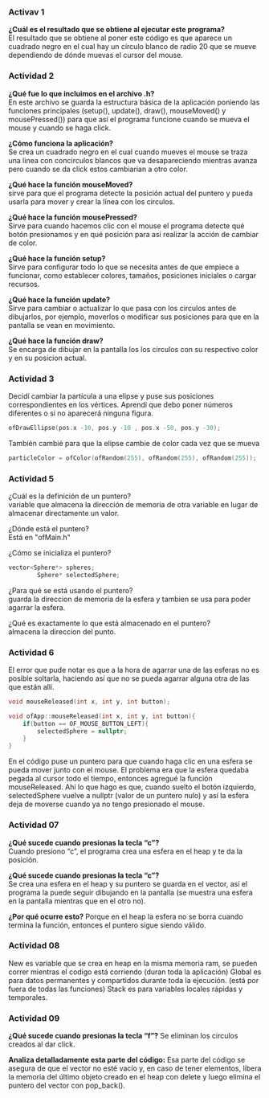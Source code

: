 ### Activav 1  
**¿Cuál es el resultado que se obtiene al ejecutar este programa?**    
El resultado que se obtiene al poner este código es que aparece un cuadrado negro en el cual hay un círculo blanco de radio 20 que se mueve dependiendo de dónde muevas el cursor del mouse.

### Actividad 2  
**¿Qué fue lo que incluimos en el archivo .h?**  
 En este archivo se guarda la estructura básica de la aplicación poniendo las funciones principales (setup(), update(), draw(), mouseMoved() y mousePressed()) para que así el programa funcione cuando se mueva el mouse y cuando se haga click.

**¿Cómo funciona la aplicación?**  
Se crea un cuadrado negro en el cual cuando mueves el mouse se traza una linea con concirculos blancos que va desapareciendo mientras avanza pero cuando se da click estos cambiarian a otro color.

**¿Qué hace la función mouseMoved?**  
 sirve para que el programa detecte la posición actual del puntero y pueda usarla para mover y crear la línea con los circulos.

**¿Qué hace la función mousePressed?**  
Sirve para cuando hacemos clic con el mouse el programa detecte qué botón presionamos y en qué posición para así realizar la acción de cambiar de color.

**¿Qué hace la función setup?**  
Sirve para configurar todo lo que se necesita antes de que empiece a funcionar, como establecer colores, tamaños, posiciones iniciales o cargar recursos.

**¿Qué hace la función update?**  
Sirve para cambiar o actualizar lo que pasa con los circulos antes de dibujarlos, por ejemplo, moverlos o modificar sus posiciones para que en la pantalla se vean en movimiento.  

**¿Qué hace la función draw?**  
Se encarga de dibujar en la pantalla los los circulos con su respectivo color y en su posicion actual.

### Actividad 3  
Decidí cambiar la partícula a una elipse y puse sus posiciones correspondientes en los vértices. Aprendí que debo poner números diferentes o si no aparecerá ninguna figura.  
```cpp
ofDrawEllipse(pos.x -10, pos.y -10 , pos.x -50, pos.y -30);
```

También cambié para que la elipse cambie de color cada vez que se mueva  
```cpp
particleColor = ofColor(ofRandom(255), ofRandom(255), ofRandom(255));
```
### Actividad 5​
¿Cuál es la definición de un puntero?  
variable que almacena la dirección de memoria de otra variable en lugar de almacenar directamente un valor.  

¿Dónde está el puntero?  
Está en "ofMain.h"

¿Cómo se inicializa el puntero?

```cpp
vector<Sphere*> spheres;
        Sphere* selectedSphere;
```

¿Para qué se está usando el puntero?  
guarda la direccion de memoria de la esfera y tambien se usa para poder agarrar la esfera.

¿Qué es exactamente lo que está almacenado en el puntero?  
almacena la direccion del punto.

### Actividad 6
El error que pude notar es que a la hora de agarrar una de las esferas no es posible soltarla, haciendo así que no se pueda agarrar alguna otra de las que están allí.
```cpp
void mouseReleased(int x, int y, int button);
```
```cpp
void ofApp::mouseReleased(int x, int y, int button){
    if(button == OF_MOUSE_BUTTON_LEFT){
        selectedSphere = nullptr;
    }
}
```
En el código puse un puntero para que cuando haga clic en una esfera se pueda mover junto con el mouse. El problema era que la esfera quedaba pegada al cursor todo el tiempo, entonces agregué la función mouseReleased. Ahí lo que hago es que, cuando suelto el botón izquierdo, selectedSphere vuelve a nullptr (valor de un puntero nulo) y así la esfera deja de moverse cuando ya no tengo presionado el mouse.

### Actividad 07
**¿Qué sucede cuando presionas la tecla “c”?**  
Cuando presiono “c”, el programa crea una esfera en el heap y te da la posición.

**¿Qué sucede cuando presionas la tecla “c”?**  
Se crea una esfera en el heap y su puntero se guarda en el vector, así el programa la puede seguir dibujando en la pantalla (se muestra una esfera en la pantalla mientras que en el otro no).

**¿Por qué ocurre esto?**
Porque en el heap la esfera no se borra cuando termina la función, entonces el puntero sigue siendo válido.

### Actividad 08
New es variable que se crea en heap en la misma memoria ram, se pueden correr mientras el codigo está corriendo (duran toda la aplicación)
Global es para datos permanentes y compartidos durante toda la ejecución. (está por fuera de todas las funciones)
Stack es para variables locales rápidas y temporales.

### Actividad 09
**¿Qué sucede cuando presionas la tecla “f”?**
Se eliminan los circulos creados al dar click.

**Analiza detalladamente esta parte del código:**
Esa parte del código se asegura de que el vector no esté vacío y, en caso de tener elementos, libera la memoria del último objeto creado en el heap con delete y luego elimina el puntero del vector con pop_back().





